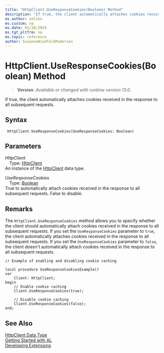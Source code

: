 ```yaml
---
title: "HttpClient.UseResponseCookies(Boolean) Method"
description: "If true, the client automatically attaches cookies received in the response to all subsequent requests."
ms.author: solsen
ms.custom: na
ms.date: 02/26/2024
ms.tgt_pltfrm: na
ms.topic: reference
author: SusanneWindfeldPedersen
---
```

[//]: # (START>DO_NOT_EDIT)
[//]: # (IMPORTANT:Do not edit any of the content between here and the END>DO_NOT_EDIT.)
[//]: # (Any modifications should be made in the .xml files in the ModernDev repo.)
# HttpClient.UseResponseCookies(Boolean) Method
> **Version**: _Available or changed with runtime version 13.0._

If true, the client automatically attaches cookies received in the response to all subsequent requests.


## Syntax
```AL
 HttpClient.UseResponseCookies(UseResponseCookies: Boolean)
```
## Parameters
*HttpClient*  
&emsp;Type: [HttpClient](httpclient-data-type.md)  
An instance of the [HttpClient](httpclient-data-type.md) data type.  

*UseResponseCookies*  
&emsp;Type: [Boolean](../boolean/boolean-data-type.md)  
True to automatically attach cookies received in the response to all subsequent requests. False to disable.  



[//]: # (IMPORTANT: END>DO_NOT_EDIT)

## Remarks

The `HttpClient.UseResponseCookies` method allows you to specify whether the client should automatically attach cookies received in the response to all subsequent requests. If you set the `UseResponseCookies` parameter to `true`, the client automatically attaches cookies received in the response to all subsequent requests. If you set the `UseResponseCookies` parameter to `false`, the client doesn't automatically attach cookies received in the response to all subsequent requests.

```al
// Example of enabling and disabling cookie caching

local procedure UseResponseCookiesExample()
var
    Client: HttpClient;
begin
    // Enable cookie caching
    Client.UseResponseCookies(true);

    // Disable cookie caching
    Client.UseResponseCookies(false);
end;

```


## See Also
[HttpClient Data Type](httpclient-data-type.md)  
[Getting Started with AL](../../devenv-get-started.md)  
[Developing Extensions](../../devenv-dev-overview.md)